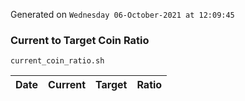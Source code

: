 Generated on `Wednesday 06-October-2021 at 12:09:45`

### Current to Target Coin Ratio
`current_coin_ratio.sh`

Date|Current|Target|Ratio
---|---|---|---
